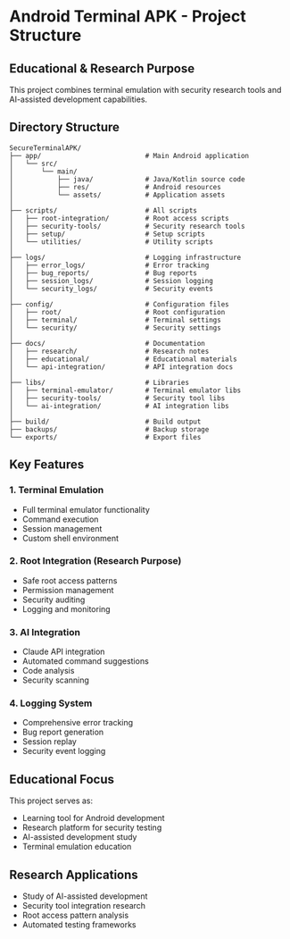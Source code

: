 # Android Terminal APK - Project Structure

## Educational & Research Purpose
This project combines terminal emulation with security research tools
and AI-assisted development capabilities.

## Directory Structure

```
SecureTerminalAPK/
├── app/                          # Main Android application
│   └── src/
│       └── main/
│           ├── java/             # Java/Kotlin source code
│           ├── res/              # Android resources
│           └── assets/           # Application assets
│
├── scripts/                      # All scripts
│   ├── root-integration/         # Root access scripts
│   ├── security-tools/           # Security research tools
│   ├── setup/                    # Setup scripts
│   └── utilities/                # Utility scripts
│
├── logs/                         # Logging infrastructure
│   ├── error_logs/               # Error tracking
│   ├── bug_reports/              # Bug reports
│   ├── session_logs/             # Session logging
│   └── security_logs/            # Security events
│
├── config/                       # Configuration files
│   ├── root/                     # Root configuration
│   ├── terminal/                 # Terminal settings
│   └── security/                 # Security settings
│
├── docs/                         # Documentation
│   ├── research/                 # Research notes
│   ├── educational/              # Educational materials
│   └── api-integration/          # API integration docs
│
├── libs/                         # Libraries
│   ├── terminal-emulator/        # Terminal emulator libs
│   ├── security-tools/           # Security tool libs
│   └── ai-integration/           # AI integration libs
│
├── build/                        # Build output
├── backups/                      # Backup storage
└── exports/                      # Export files
```

## Key Features

### 1. Terminal Emulation
- Full terminal emulator functionality
- Command execution
- Session management
- Custom shell environment

### 2. Root Integration (Research Purpose)
- Safe root access patterns
- Permission management
- Security auditing
- Logging and monitoring

### 3. AI Integration
- Claude API integration
- Automated command suggestions
- Code analysis
- Security scanning

### 4. Logging System
- Comprehensive error tracking
- Bug report generation
- Session replay
- Security event logging

## Educational Focus

This project serves as:
- Learning tool for Android development
- Research platform for security testing
- AI-assisted development study
- Terminal emulation education

## Research Applications

- Study of AI-assisted development
- Security tool integration research
- Root access pattern analysis
- Automated testing frameworks
